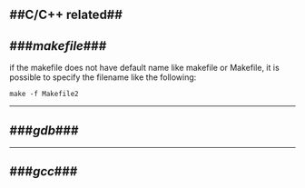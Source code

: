##C/C++ related##
---
###_makefile_###
---
if the makefile does not have default name like makefile or Makefile, it is possible to specify the filename like the following:

    make -f Makefile2

---
###_gdb_###
---


---
###_gcc_###
---
